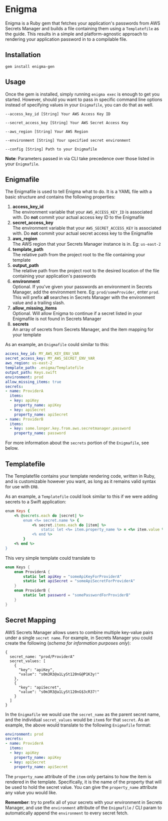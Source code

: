 # Enigma

Enigma is a Ruby gem that fetches your application's passwords from AWS Secrets Manager and builds a file containing them using a `Templatefile` as the guide. This results in a simple and platform-agnostic approach to rendering your application password in to a compilable file.

## Installation

`gem install enigma-gen`

## Usage

Once the gem is installed, simply running `enigma exec` is enough to get you started. However, should you want to pass in specific command line options instead of specifying values in your `Enigmafile`, you can do that as well.

```
--access_key_id [String] Your AWS Access Key ID
```
```
--secret_access_key [String] Your AWS Secret Access Key
```
```
--aws_region [String] Your AWS Region
```
```
--environment [String] Your specified secret environment
```
```
--config [String] Path to your Enigmafile
```

**Note**: Parameters passed in via CLI take precedence over those listed in your `Enigmafile`.

## Enigmafile

The Enigmafile is used to tell Enigma what to do. It is a YAML file with a basic structure and contains the following properties:

1. **access_key_id**  
  The environment variable that your `AWS_ACCESS_KEY_ID` is associated with. Do **not** commit your actual access key ID to the Enigmafile
2. **secret_access_key**  
  The environment variable that your `AWS_SECRET_ACCESS_KEY` is associated with. Do **not** commit your actual secret access key to the Enigmafile
3. **aws_region**  
  The AWS region that your Secrets Manager instance is in. Eg: `us-east-2`
4. **template_path**  
  The relative path from the project root to the file containing your template
5. **output_path**  
  The relative path from the project root to the desired location of the file containing your application's passwords
6. **environment**  
  Optional. If you've given your passwords an environment in Secrets Manager, add the environment here. Eg: `prod/someProvider`, enter `prod`. This will prefix **all** searches in Secrets Manager with the environment value and a trailing slash.
7. **allow_missing_items**  
  Optional. Will allow Enigma to continue if a secret listed in your Enigmafile is not found in Secrets Manager
8. **secrets**  
  An array of secrets from Secrets Manager, and the item mapping for your template

As an example, an `Enigmafile` could similar to this:

```yml
access_key_id: MY_AWS_KEY_ENV_VAR
secret_access_key: MY_AWS_SECRET_ENV_VAR
aws_region: us-east-2
template_path: .enigma/Templatefile
output_path: Keys.swift
environment: prod
allow_missing_items: true
secrets:
- name: ProviderA
  items:
  - key: apiKey
    property_name: apiKey
  - key: apiSecret
    property_name: apiSecret
- name: ProviderB
  items:
  - key: some.longer.key.from.aws.secretmanager.password
    property_name: password
```

For more information about the `secrets` portion of the `Enigmafile`, see below.

## Templatefile

The Templatefile contains your template rendering code, written in Ruby, and is customizable however you want, as long as it remains valid syntax for use with `ERB`.

As an example, a `Templatefile` could look similar to this if we were adding secrets to a Swift application:

```ruby
enum Keys {
    <% @secrets.each do |secret| %>
        enum <%= secret.name %> {
            <% secret.items.each do |item| %>
                static let <%= item.property_name %> = <%= item.value %>
            <% end %>
        }
    <% end %>
}
```

This very simple template could translate to

```swift
enum Keys {
    enum ProviderA {
        static let apiKey = "someApiKeyForProviderA"
        static let apiSecret = "someApiSecretForProviderA"
    }
    enum ProviderB {
        static let password = "somePasswordForProviderB"
    }
}
```

## Secret Mapping

AWS Secrets Manager allows users to combine multiple key-value pairs under a single `secret name`. For example, in Secrets Manager you could create the following (*schema for information purposes only*):

```
{
  secret_name: "prod/ProviderA"
  secret_values: [
    {
      "key": "apiKey",
      "value": "s0m3R3@a1LySt120nG@P1K3y!"
    },
    {
      "key": "apiSecret",
      "value": "s0m3R3@a1LySt120nG$3cR37!"
    }
  ]
}
```

In the `Enigmafile` we would use the `secret_name` as the parent secret name, and the individual `secret_values` would be `item`s for that `secret`. As an example, the above would translate to the following `Enigmafile` format:

```yml
environment: prod
secrets:
- name: ProviderA
  items:
  - key: apiKey
    property_name: apiKey
  - key: apiSecret
    property_name: apiSecret
```

The `property_name` attribute of the `item` only pertains to how the item is rendered in the template. Specifically, it is the name of the property that will be used to hold the secret value. You can give the `property_name` attribute any value you would like.

**Remember**: try to prefix all of your secrets with your environment in  Secrets Manager, and use the `environment` attribute of the `Enigmafile` / CLI param to automatically append the `environment` to every secret fetch.
